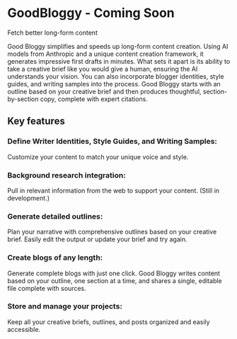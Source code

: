 # GoodBloggy - Coming Soon
Fetch better long-form content 

Good Bloggy simplifies and speeds up long-form content creation. Using AI models from Anthropic and a unique content creation framework, it generates impressive first drafts in minutes. What sets it apart is its ability to take a creative brief like you would give a human, ensuring the AI understands your vision. You can also incorporate blogger identities, style guides, and writing samples into the process. Good Bloggy starts with an outline based on your creative brief and then produces thoughtful, section-by-section copy, complete with expert citations.

## Key features

### Define Writer Identities, Style Guides, and Writing Samples: 
Customize your content to match your unique voice and style.

### Background research integration: 
Pull in relevant information from the web to support your content. (Still in development.)

### Generate detailed outlines: 
Plan your narrative with comprehensive outlines based on your creative brief. Easily edit the output or update your brief and try again.

### Create blogs of any length: 
Generate complete blogs with just one click. Good Bloggy writes content based on your outline, one section at a time, and shares a single, editable file complete with sources.

### Store and manage your projects: 
Keep all your creative briefs, outlines, and posts organized and easily accessible.
